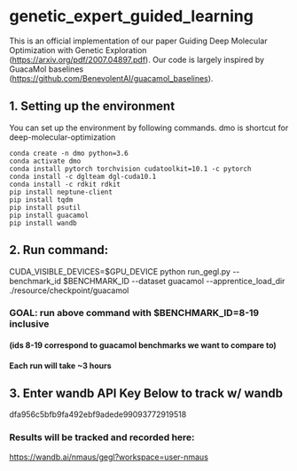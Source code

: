 # genetic_expert_guided_learning
This is an official implementation of our paper Guiding Deep Molecular Optimization with Genetic Exploration (https://arxiv.org/pdf/2007.04897.pdf). Our code is largely inspired by GuacaMol baselines (https://github.com/BenevolentAI/guacamol_baselines).

## 1. Setting up the environment
You can set up the environment by following commands. dmo is shortcut for deep-molecular-optimization
```
conda create -n dmo python=3.6
conda activate dmo
conda install pytorch torchvision cudatoolkit=10.1 -c pytorch
conda install -c dglteam dgl-cuda10.1
conda install -c rdkit rdkit
pip install neptune-client
pip install tqdm
pip install psutil
pip install guacamol
pip install wandb
```

## 2. Run command: 
CUDA_VISIBLE_DEVICES=$GPU_DEVICE python run_gegl.py --benchmark_id $BENCHMARK_ID --dataset guacamol --apprentice_load_dir ./resource/checkpoint/guacamol

### GOAL: run above command with $BENCHMARK_ID=8-19 inclusive 
#### (ids 8-19 correspond to guacamol benchmarks we want to compare to)
#### Each run will take ~3 hours

## 3. Enter wandb API Key Below to track w/ wandb
dfa956c5bfb9fa492ebf9adede99093772919518

### Results will be tracked and recorded here:
https://wandb.ai/nmaus/gegl?workspace=user-nmaus


